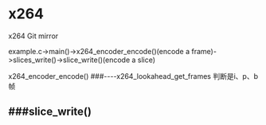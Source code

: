 # x264
x264 Git mirror

example.c->main()->x264_encoder_encode()(encode a frame)->slices_write()->slice_write()(encode a slice)

x264_encoder_encode()
###----x264_lookahead_get_frames 判断是i、p、b帧

###slice_write()
----
